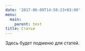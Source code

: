 ```yaml
---
date: '2017-06-09T14:58:23+03:00'
menu: 
  main:
    parent: test
title: Статьи
---
```


Здесь будет подменю для статей.
